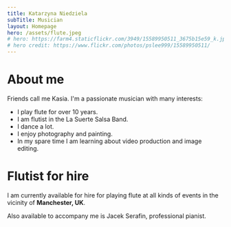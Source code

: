 ```yaml
---
title: Katarzyna Niedziela
subTitle: Musician
layout: Homepage
hero: /assets/flute.jpeg
# hero: https://farm4.staticflickr.com/3949/15589950511_3675b15e59_k.jpg
# hero credit: https://www.flickr.com/photos/pslee999/15589950511/
---
```


# **About me**

Friends call me Kasia. I'm a passionate musician with many interests:
* I play flute for over 10 years.
* I am flutist in the La Suerte Salsa Band.
* I dance a lot.
* I enjoy photography and painting.
* In my spare time I am learning about video production and image editing.

# **Flutist for hire**

I am currently available for hire for playing flute at all kinds of events in the vicinity of **Manchester, UK**.

Also available to accompany me is Jacek Serafin, professional pianist.
